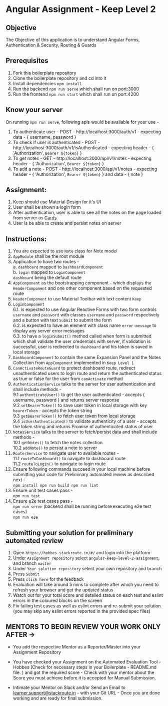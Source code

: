 # Angular Assignment - Keep	Level 2
	
## Objective  
	
The Objective of this application is to understand Angular Forms, Authentication & Security, Routing & Guards  

## Prerequisites

1. Fork this boilerplate repository  
2. Clone the boilerplate repository and cd into it  
3. Install dependencies `npm install`  
4. Run the backend `npm run serve`  which shall run on port:3000  
5. Run the frontend `npm run start` which shall run on port:4200  

## Know your server  

On running `npm run serve`, following apis would be available for your use -  
1. To authenticate user - POST - http://localhost:3000/auth/v1 - expecting data - { username, password }  
2. To check if user is authenticated - POST - http://localhost:3000/auth/v1/isAuthenticated - expecting header - { 'Authorization', `Bearer ${token}` }  
3. To get notes - GET - http://localhost:3000/api/v1/notes - expecting header - { 'Authorization', `Bearer ${token}` }  
4. To add a note - POST - http://localhost:3000/api/v1/notes - expecting header - { 'Authorization', `Bearer ${token}` } and data - { note }  
	
## Assignment:	
	
1.  Keep should use Material Design for it's UI	 
2.  User shall be shown a login form  
3.  After authentication, user is able to see all the notes on the page loaded from server as [Cards](https://material.angular.io/components/card/overview)  
4.  User is be able to create and persist notes on server  

## Instructions:

1. You are expected to use `Note` class for Note model  
2. `AppModule` shall be the root module  
3. Application to have two routes -  
	a. `dashboard` mapped to `DashboardComponent`  
	b. `login` mapped to `LoginComponent`  
	`dashboard` being the default route  
4. `AppComponent` as the bootstrapping component - which displays the `HeaderComponent` and one other component based on the requested route  
5. `HeaderComponent` to use Material Toolbar with text content `Keep`  
6. `LoginComponent`  
	6.1. is expected to use Angular Reactive Forms with two form controls `username` and `password` with classes `username` and `password` respectively and a button with text `Submit` to submit the form   
	6.2. is expected to have an element with class name `error-message` to display any server error messages  
	6.3. to have a `loginSubmit()` method called when form is submitted which shall validate the user credentials with server, if validation is successful, user is redirected to `dashboard` and his token is saved in local storage  
7. `DashboardComponent` to contain the same Expansion Panel and the Notes Collection from `AppComponent` implemented in `Keep Level 1`  
8. `CanActivateRouteGuard` to protect dashboard route, redirect unauthenticated users to login route and return the authenticated status as true or false for the user from `canActivate` method  
9. `AuthenticationService` talks to the server for user authentication and shall include methods -  
	9.1 `authenticateUser()` to get the user authenticated - accepts { username, password } and returns server response  
	9.2 `setBearerToken()` to save user token in local storage with key `bearerToken` - accepts the token string  
	9.3 `getBearerToken()` to fetch user token from local storage  
	9.4 `isUserAuthenticated()` to validate authenticity of a user - accepts the token string and returns Promise of authenticated status of user  
10. `NotesService` talks to the server to fetch/persist data and shall include methods -  
	10.1 `getNotes()` to fetch the notes collection  
	10.2 `addNote()` to persist a note to server  
11. `RouterService` to navigate user to available routes -  
	11.1 `routeToDashboard()` to navigate to dashboard route  
	11.2 `routeToLogin()` to navigate to login route  
12. Ensure following commands succeed in your local machine before submitting your code for Preliminary automated review as described next -  
`npm install
npm run build
npm run lint
`
13. Ensure unit test cases pass -  
`npm run test
`
14. Ensure e2e test cases pass -  
`npm run serve` (backend shall be running before executing e2e test cases)  
`npm run e2e`


## Submitting your solution for preliminary automated review  
1. Open `https://hobbes.stackroute.in/#/` and login into the platform  
2. Under `Assignment repository` select `angular-keep-level-2-assignment`, and branch `master`  
3. Under `Your solution repository` select your own repository and branch
4. Press `Submit`  
5. Press `click here` for the feedback  
6. Evaluation will take around 5 mins to complete after which you need to refresh your browser and get the updated status  
7. Watch out for your total score and detailed status on each test and eslint errors in the coloured blocks on the screen  
8. Fix failing test cases as well as eslint errors and re-submit your solution (you may skip any eslint errors reported in the provided spec files)  


## MENTORS TO BEGIN REVIEW YOUR WORK ONLY AFTER ->

- You add the respective Mentor as a Reporter/Master into your Assignment Repository

- You have checked your Assignment on the Automated Evaluation Tool - Hobbes (Check for necessary steps in your Boilerplate - README.md file. ) and got the required score - Check with your mentor about the Score you must achieve before it is accepted for Manual Submission.

- Intimate your Mentor on Slack and/or Send an Email to learner.support@stackroute.in - with your Git URL - Once you are done working and are ready for final submission.
